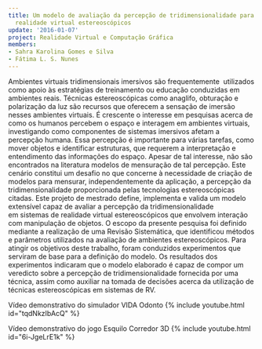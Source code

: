 ```yaml
---
title: Um modelo de avaliação da percepção de tridimensionalidade para sistemas de
  realidade virtual estereoscópicos
update: '2016-01-07'
project: Realidade Virtual e Computação Gráfica
members:
- Sahra Karolina Gomes e Silva
- Fátima L. S. Nunes
---
```


Ambientes virtuais tridimensionais imersivos são frequentemente  utilizados como apoio às estratégias de treinamento ou educação conduzidas em ambientes reais. Técnicas estereoscópicas como anaglifo, obturação e polarização da luz são recursos que oferecem a sensação de imersão nesses ambientes virtuais. É crescente o interesse em pesquisas acerca de como os humanos percebem o espaço e interagem em ambientes virtuais, investigando como componentes de sistemas imersivos afetam a percepção humana. Essa percepção é importante para várias tarefas, como mover objetos e identificar estruturas, que requerem a interpretação e entendimento das informações do espaço. Apesar de tal interesse, não são encontrados na literatura modelos de mensuração de tal percepção. Este cenário constitui um desafio no que concerne à necessidade de criação de modelos para mensurar, independentemente da aplicação, a percepção da tridimensionalidade proporcionada pelas tecnologias estereoscópicas citadas. Este projeto de mestrado define, implementa e valida um modelo extensível capaz de avaliar a percepção da tridimensionalidade em sistemas de realidade virtual estereoscópicos que envolvem interação com manipulação de objetos. O escopo da presente pesquisa foi definido mediante a realização de uma Revisão Sistemática, que identificou métodos e parâmetros utilizados na avaliação de ambientes estereoscópicos. Para atingir os objetivos deste trabalho, foram conduzidos experimentos que serviram de base para a definição do modelo. Os resultados dos experimentos indicaram que o modelo elaborado é capaz de compor um veredicto 
sobre a percepção de tridimensionalidade fornecida por uma técnica, assim como auxiliar na tomada de decisões acerca da utilização de técnicas estereoscópicas em sistemas de RV.

Vídeo demonstrativo do simulador VIDA Odonto
{% include youtube.html id="tqdNkzIbAcQ" %}

Vídeo demonstrativo do jogo Esquilo Corredor 3D
{% include youtube.html id="6i-JgeLrE1k" %}


